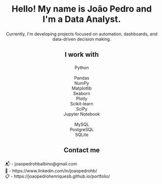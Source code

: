 <h1 align="center">Hello! My name is João Pedro and I'm a Data Analyst.</h1>

###

<p align="center">Currently, I'm developing projects focused on automation, dashboards, and data-driven decision making.</p>

###

<h2 align="center">I work with</h2>

###

<p align="center">Python<br><br>Pandas<br>NumPy<br>Matplotlib<br>Seaborn<br>Plotly<br>Scikit-learn<br>SciPy<br>Jupyter Notebook<br><br>MySQL<br>PostgreSQL<br>SQLite</p>

###

<h2 align="center">Contact me</h2>

###

<p align="left">📬 - joaopedrohbalbino@gmail.com<br>💼 - https://www.linkedin.com/in/joaopedrohb/<br>📋 - https://joaopedrohenriquesb.github.io/portfolio/</p>

###
